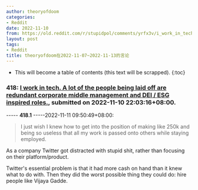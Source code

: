 ```yaml
---
author: theoryofdoom
categories:
- Reddit
date: 2022-11-10
from: https://old.reddit.com/r/stupidpol/comments/yrfx3v/i_work_in_tech_a_lot_of_the_people_being_laid_off/
layout: post
tags:
- Reddit
title: theoryofdoom在2022-11-07~2022-11-13的言论
---
```


* This will become a table of contents (this text will be scrapped).
{:toc}

### 418: [I work in tech. A lot of the people being laid off are redundant corporate middle management and DEI / ESG inspired roles.](https://old.reddit.com/r/stupidpol/comments/yrfx3v/i_work_in_tech_a_lot_of_the_people_being_laid_off/), submitted on 2022-11-10 22:03:16+08:00.

----- __418.1__ -----2022-11-11 09:50:49+08:00:

> I just wish I knew how to get into the position of making like 250k and being so useless that all my work is passed onto others while staying employed.

As a company Twitter got distracted with stupid shit, rather than focusing on their platform/product.

Twitter's essential problem is that it had more cash on hand than it knew what to do with.  Then they did the worst possible thing they could do: hire people like Vijaya Gadde.

